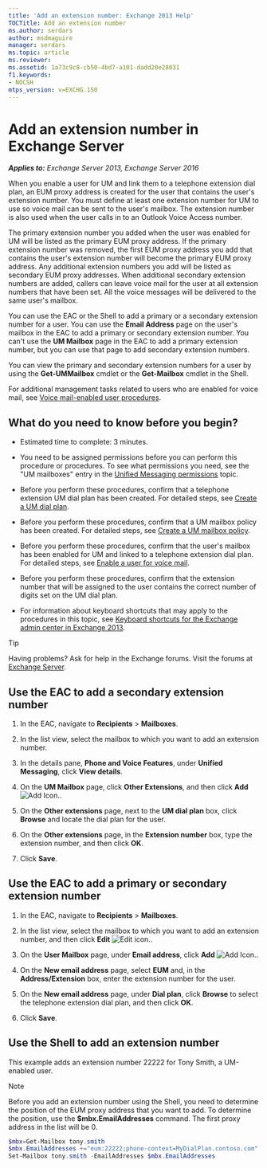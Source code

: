 ```yaml
---
title: 'Add an extension number: Exchange 2013 Help'
TOCTitle: Add an extension number
ms.author: serdars
author: msdmaguire
manager: serdars
ms.topic: article
ms.reviewer:
ms.assetid: 1a73c9c8-cb50-4bd7-a101-dadd20e28031
f1.keywords:
- NOCSH
mtps_version: v=EXCHG.150
---
```


# Add an extension number in Exchange Server

_**Applies to:** Exchange Server 2013, Exchange Server 2016_

When you enable a user for UM and link them to a telephone extension dial plan, an EUM proxy address is created for the user that contains the user's extension number. You must define at least one extension number for UM to use so voice mail can be sent to the user's mailbox. The extension number is also used when the user calls in to an Outlook Voice Access number.

The primary extension number you added when the user was enabled for UM will be listed as the primary EUM proxy address. If the primary extension number was removed, the first EUM proxy address you add that contains the user's extension number will become the primary EUM proxy address. Any additional extension numbers you add will be listed as secondary EUM proxy addresses. When additional secondary extension numbers are added, callers can leave voice mail for the user at all extension numbers that have been set. All the voice messages will be delivered to the same user's mailbox.

You can use the EAC or the Shell to add a primary or a secondary extension number for a user. You can use the **Email Address** page on the user's mailbox in the EAC to add a primary or secondary extension number. You can't use the **UM Mailbox** page in the EAC to add a primary extension number, but you can use that page to add secondary extension numbers.

You can view the primary and secondary extension numbers for a user by using the **Get-UMMailbox** cmdlet or the **Get-Mailbox** cmdlet in the Shell.

For additional management tasks related to users who are enabled for voice mail, see [Voice mail-enabled user procedures](voice-mail-enabled-user-procedures-exchange-2013-help.md).

## What do you need to know before you begin?

- Estimated time to complete: 3 minutes.

- You need to be assigned permissions before you can perform this procedure or procedures. To see what permissions you need, see the "UM mailboxes" entry in the [Unified Messaging permissions](unified-messaging-permissions-exchange-2013-help.md) topic.

- Before you perform these procedures, confirm that a telephone extension UM dial plan has been created. For detailed steps, see [Create a UM dial plan](create-um-dial-plan-exchange-2013-help.md).

- Before you perform these procedures, confirm that a UM mailbox policy has been created. For detailed steps, see [Create a UM mailbox policy](create-um-mailbox-policy-exchange-2013-help.md).

- Before you perform these procedures, confirm that the user's mailbox has been enabled for UM and linked to a telephone extension dial plan. For detailed steps, see [Enable a user for voice mail](enable-a-user-for-voice-mail-exchange-2013-help.md).

- Before you perform these procedures, confirm that the extension number that will be assigned to the user contains the correct number of digits set on the UM dial plan.

- For information about keyboard shortcuts that may apply to the procedures in this topic, see [Keyboard shortcuts for the Exchange admin center in Exchange 2013](keyboard-shortcuts-in-the-exchange-admin-center-2013-help.md).

> [!TIP]
> Having problems? Ask for help in the Exchange forums. Visit the forums at [Exchange Server](https://social.technet.microsoft.com/forums/office/home?category=exchangeserver).

## Use the EAC to add a secondary extension number

1. In the EAC, navigate to **Recipients** \> **Mailboxes**.

2. In the list view, select the mailbox to which you want to add an extension number.

3. In the details pane, **Phone and Voice Features**, under **Unified Messaging**, click **View details**.

4. On the **UM Mailbox** page, click **Other Extensions**, and then click **Add** ![Add Icon.](images/ITPro_EAC_AddIcon.gif).

5. On the **Other extensions** page, next to the **UM dial plan** box, click **Browse** and locate the dial plan for the user.

6. On the **Other extensions** page, in the **Extension number** box, type the extension number, and then click **OK**.

7. Click **Save**.

## Use the EAC to add a primary or secondary extension number

1. In the EAC, navigate to **Recipients** \> **Mailboxes**.

2. In the list view, select the mailbox to which you want to add an extension number, and then click **Edit** ![Edit icon.](images/ITPro_EAC_EditIcon.gif).

3. On the **User Mailbox** page, under **Email address**, click **Add** ![Add Icon.](images/ITPro_EAC_AddIcon.gif).

4. On the **New email address** page, select **EUM** and, in the **Address/Extension** box, enter the extension number for the user.

5. On the **New email address** page, under **Dial plan**, click **Browse** to select the telephone extension dial plan, and then click **OK**.

6. Click **Save**.

## Use the Shell to add an extension number

This example adds an extension number 22222 for Tony Smith, a UM-enabled user.

> [!NOTE]
> Before you add an extension number using the Shell, you need to determine the position of the EUM proxy address that you want to add. To determine the position, use the **$mbx.EmailAddresses** command. The first proxy address in the list will be 0.

```powershell
$mbx=Get-Mailbox tony.smith
$mbx.EmailAddresses +="eum:22222;phone-context=MyDialPlan.contoso.com"
Set-Mailbox tony.smith -EmailAddresses $mbx.EmailAddresses
```
